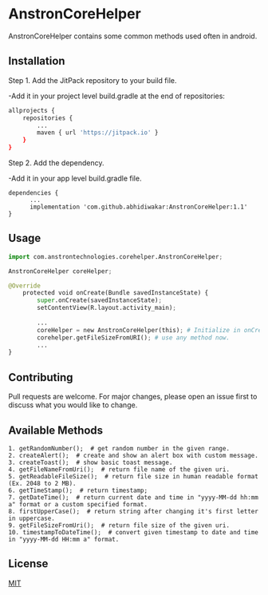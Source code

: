 # AnstronCoreHelper

AnstronCoreHelper contains some common methods used often in android.

## Installation

Step 1. Add the JitPack repository to your build file.
 
-Add it in your project level build.gradle at the end of repositories:

```bash
allprojects {
	repositories {
		...
		maven { url 'https://jitpack.io' }
	}
}
```

Step 2. Add the dependency.

-Add it in your app level build.gradle file.
```
dependencies {
      ...
      implementation 'com.github.abhidiwakar:AnstronCoreHelper:1.1'
}
```

## Usage

```python
import com.anstrontechnologies.corehelper.AnstronCoreHelper;

AnstronCoreHelper coreHelper;

@Override
    protected void onCreate(Bundle savedInstanceState) {
        super.onCreate(savedInstanceState);
        setContentView(R.layout.activity_main);
        
        ...
        coreHelper = new AnstronCoreHelper(this); # Initialize in onCreate method.
        corehelper.getFileSizeFromURI(); # use any method now.
        ...
}
```

## Contributing
Pull requests are welcome. For major changes, please open an issue first to discuss what you would like to change.

## Available Methods

```
1. getRandomNumber();  # get random number in the given range.
2. createAlert();  # create and show an alert box with custom message.
3. createToast();  # show basic toast message.
4. getFileNameFromUri();  # return file name of the given uri.
5. getReadableFileSize();  # return file size in human readable format (Ex. 2048 to 2 MB).
6. getTimeStamp();  # return timestamp;
7. getDateTime();  # return current date and time in "yyyy-MM-dd hh:mm a" format or a custom specified format.
8. firstUpperCase();  # return string after changing it's first letter in uppercase.
9. getFileSizeFromUri();  # return file size of the given uri.
10. timestampToDateTime();  # convert given timestamp to date and time in "yyyy-MM-dd HH:mm a" format.
```


## License
[MIT](https://choosealicense.com/licenses/mit/)
